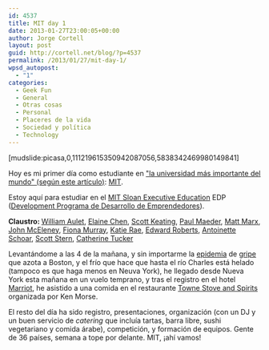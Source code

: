 ```yaml
---
id: 4537
title: MIT day 1
date: 2013-01-27T23:00:05+00:00
author: Jorge Cortell
layout: post
guid: http://cortell.net/blog/?p=4537
permalink: /2013/01/27/mit-day-1/
wpsd_autopost:
  - "1"
categories:
  - Geek Fun
  - General
  - Otras cosas
  - Personal
  - Placeres de la vida
  - Sociedad y polí­tica
  - Technology
---
```

[mudslide:picasa,0,111219615350942087056,5838342469980149841]

Hoy es mi primer día como estudiante en <a title="http://www.bostonmagazine.com/articles/2012/10/mit-important-university-world-harvard/" href="http://www.bostonmagazine.com/articles/2012/10/mit-important-university-world-harvard/" target="_blank">"la universidad más importante del mundo" (según este artículo)</a>: <a title="http://www.mit.edu/" href="http://www.mit.edu/" target="_blank">MIT</a>.

Estoy aquí para estudiar en el <a title="http://executive.mit.edu" href="http://executive.mit.edu" target="_blank">MIT Sloan Executive Education</a> EDP (<a title="http://executive.mit.edu/openenrollment/program/entrepreneurship_development_program/15" href="http://executive.mit.edu/openenrollment/program/entrepreneurship_development_program/15" target="_blank">Development Programa de Desarrollo de Emprendedores</a>).

<p id="sessionFaculty">
  <strong>Claustro: </strong><a href="http://executive.mit.edu/faculty/profile/58-william-aulet">William Aulet</a>, <a href="http://executive.mit.edu/faculty/profile/287-elaine-chen">Elaine Chen</a>, <a href="http://executive.mit.edu/faculty/profile/132-scott-keating">Scott Keating</a>, <a href="http://executive.mit.edu/faculty/profile/285-paul-maeder">Paul Maeder</a>, <a href="http://executive.mit.edu/faculty/profile/197-matt-marx">Matt Marx</a>, <a href="http://executive.mit.edu/faculty/profile/201-john-mceleney">John McEleney</a>, <a href="http://executive.mit.edu/faculty/profile/21-fiona-murray">Fiona Murray</a>, <a href="http://executive.mit.edu/faculty/profile/269-katie-rae">Katie Rae</a>, <a href="http://executive.mit.edu/faculty/profile/27-edward-roberts">Edward Roberts</a>, <a href="http://executive.mit.edu/faculty/profile/68-antoinette-schoar">Antoinette Schoar</a>, <a href="http://executive.mit.edu/faculty/profile/194-scott-stern">Scott Stern</a>, <a href="http://executive.mit.edu/faculty/profile/223-catherine-tucker">Catherine Tucker</a>
</p>

<p title="http://abcnews.go.com/Health/48-hours-bostons-massive-flu-outbreak/story?id=18215079">
  Levantándome a las 4 de la mañana, y sin importarme la <a title="http://www.boston.com/whitecoatnotes/2012/12/29/flu-hits-massachusetts-unusually-early-and-hard/5KBDMCV8mVMwbFRNqqr9pI/story.html" href="http://www.boston.com/whitecoatnotes/2012/12/29/flu-hits-massachusetts-unusually-early-and-hard/5KBDMCV8mVMwbFRNqqr9pI/story.html" target="_blank">epidemia</a> de <a title="http://abcnews.go.com/Health/48-hours-bostons-massive-flu-outbreak/story?id=18215079" href="http://abcnews.go.com/Health/48-hours-bostons-massive-flu-outbreak/story?id=18215079" target="_blank">gripe</a> que azota a Boston, y el frío que hace que hasta el río Charles está helado (tampoco es que haga menos en Neuva York), he llegado desde Nueva York esta mañana en un vuelo temprano, y tras el registro en el hotel <a title="http://www.marriott.com/hotels/travel/boscb-boston-marriott-cambridge/" href="http://www.marriott.com/hotels/travel/boscb-boston-marriott-cambridge/" target="_blank">Marriot</a>, he asistido a una comida en el restaurante <a title="http://towneboston.com/" href="http://towneboston.com/" target="_blank">Towne Stove and Spirits</a> organizada por Ken Morse.
</p>

<p title="http://abcnews.go.com/Health/48-hours-bostons-massive-flu-outbreak/story?id=18215079">
  El resto del día ha sido registro, presentaciones, organización (con un DJ y un buen servicio de <em>catering</em> que incluía tartas, barra libre, sushi vegetariano y comida árabe), competición, y formación de equipos. Gente de 36 países, semana a tope por delante. MIT, ¡ahí vamos!
</p>
